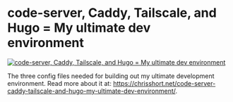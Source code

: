 # code-server, Caddy, Tailscale, and Hugo = My ultimate dev environment

[![code-server, Caddy, Tailscale, and Hugo = My ultimate dev environment](https://shortcdn.com/chrisshort/code-server-caddy-tailscale-and-hugo-my-ultimate-dev-environment.webp)](https://chrisshort.net/code-server-caddy-tailscale-and-hugo-my-ultimate-dev-environment/)

The three config files needed for building out my ultimate development environment. Read more about it at: <https://chrisshort.net/code-server-caddy-tailscale-and-hugo-my-ultimate-dev-environment/>.
